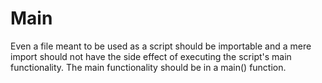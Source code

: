 # Main

Even a file meant to be used as a script should be importable and a mere import should not have the side effect of executing the script's main functionality. The main functionality should be in a main() function.
